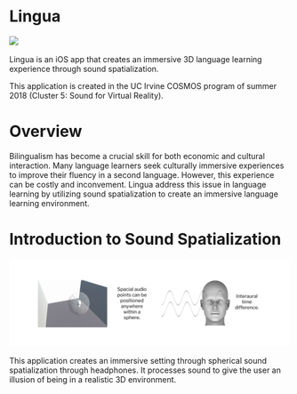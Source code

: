 # Lingua

<img src="/Images/App-Logo.png" width="50%"/>

Lingua is an iOS app that creates an immersive 3D language learning experience through sound spatialization.

This application is created in the UC Irvine COSMOS program of summer 2018 (Cluster 5: Sound for Virtual Reality).

# Overview

Bilingualism has become a crucial skill for both economic and cultural interaction. Many language learners seek culturally immersive experiences to improve their fluency in a second language. However, this experience can be costly and inconvement. Lingua address this issue in language learning by utilizing sound spatialization to create an immersive language learning environment.

# Introduction to Sound Spatialization

![Sound Spatialization](/Images/introduction.png)

This application creates an immersive setting through spherical sound spatialization through headphones. It processes sound to give the user an illusion of being in a realistic 3D environment.